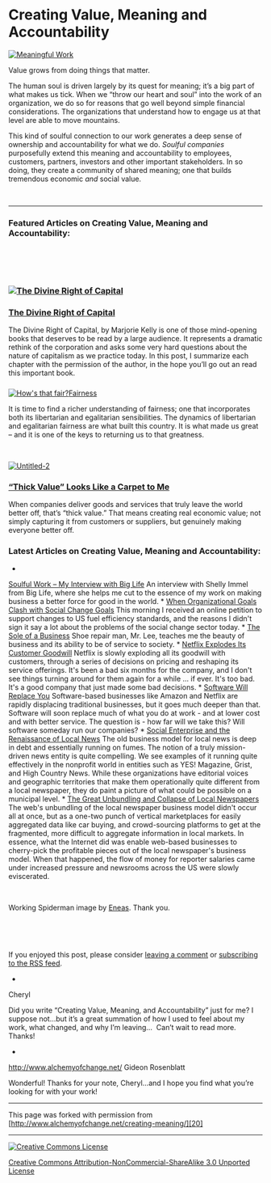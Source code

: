 

#  Creating Value, Meaning and Accountability 

[![Meaningful Work][1]][2]

Value grows from doing things that matter.

The human soul is driven largely by its quest for meaning; it’s a big part 
of what makes us tick. When we “throw our heart and soul” into the work of 
an organization, we do so for reasons that go well beyond simple financial 
considerations. The organizations that understand how to engage us at that 
level are able to move mountains.

This kind of soulful connection to our work generates a deep sense of ownership 
and accountability for what we do. _Soulful companies_ purposefully extend 
this meaning and accountability to employees, customers, partners, investors 
and other important stakeholders. In so doing, they create a community of shared 
meaning; one that builds tremendous economic _and_ social value.

 

----

### Featured Articles on Creating Value, Meaning and Accountability:

 

 

## 

### [![The Divine Right of Capital][3]][4]

### [The Divine Right of Capital][4]

The Divine Right of Capital, by Marjorie Kelly is one of those mind-opening 
books that deserves to be read by a large audience. It represents a dramatic 
rethink of the corporation and asks some very hard questions about the nature 
of capitalism as we practice today. In this post, I summarize each chapter 
with the permission of the author, in the hope you’ll go out an read this important 
book.

### 

### 
[ ![How's that fair?][5]][6][Fairness][6]

It is time to find a richer understanding of fairness; one that incorporates 
both its libertarian and egalitarian sensibilities. The dynamics of libertarian 
and egalitarian fairness are what built this country. It is what made us great 
– and it is one of the keys to returning us to that greatness.

 

[![][7]][8]

### [“Thick Value” Looks Like a Carpet to Me][8]

When companies deliver goods and services that truly leave the world better 
off, that’s “thick value.” That means creating real economic value; not simply 
capturing it from customers or suppliers, but genuinely making everyone better 
off.

### Latest Articles on Creating Value, Meaning and Accountability:

* 
[Soulful Work – My Interview with Big Life][9] An interview with Shelly Immel from Big Life, where she helps me cut to the essence of my work on making business a better force for good in the world.
* 
[When Organizational Goals Clash with Social Change Goals][10] This morning I received an online petition to support changes to US fuel efficiency standards, and the reasons I didn't sign it say a lot about the problems of the social change sector today. 
* 
[The Sole of a Business][11] Shoe repair man, Mr. Lee, teaches me the beauty of business and its ability to be of service to society. 
* 
[Netflix Explodes Its Customer Goodwill][12] Netflix is slowly exploding all its goodwill with customers, through a series of decisions on pricing and reshaping its service offerings. It's been a bad six months for the company, and I don't see things turning around for them again for a while ... if ever. It's too bad. It's a good company that just made some bad decisions. 
* 
[Software Will Replace You][13] Software-based businesses like Amazon and Netflix are rapidly displacing traditional businesses, but it goes much deeper than that. Software will soon replace much of what you do at work - and at lower cost and with better service. The question is - how far will we take this? Will software someday run our companies?
* 
[Social Enterprise and the Renaissance of Local News][14] The old business model for local news is deep in debt and essentially running on fumes. The notion of a truly mission-driven news entity is quite compelling. We see examples of it running quite effectively in the nonprofit world in entities such as YES! Magazine, Grist, and High Country News. While these organizations have editorial voices and geographic territories that make them operationally quite different from a local newspaper, they do paint a picture of what could be possible on a municipal level.
* 
[The Great Unbundling and Collapse of Local Newspapers][15] The web's unbundling of the local newspaper business model didn't occur all at once, but as a one-two punch of vertical marketplaces for easily aggregated data like car buying, and crowd-sourcing platforms to get at the fragmented, more difficult to aggregate information in local markets. In essence, what the Internet did was enable web-based businesses to cherry-pick the profitable pieces out of the local newspaper's business model. When that happened, the flow of money for reporter salaries came under increased pressure and newsrooms across the US were slowly eviscerated.

 

Working Spiderman image by [Eneas][16]. Thank you.

 

 

[][17]

If you enjoyed this post, please consider [leaving a comment][18] or [subscribing 
to the RSS feed][19].

* 

Cheryl

Did you write “Creating Value, Meaning, and Accountability” just for me? I 
suppose not…but it’s a great summation of how I used to feel about my work, 
what changed, and why I’m leaving…  Can’t wait to read more. Thanks!

* 

 http://www.alchemyofchange.net/ Gideon Rosenblatt

Wonderful! Thanks for your note, Cheryl…and I hope you find what you’re looking 
for with your work! 

----

This page was forked with permission from [http://www.alchemyofchange.net/creating-meaning/][20]

----

[![Creative Commons License][21]][22]

[Creative Commons Attribution-NonCommercial-ShareAlike 3.0 Unported License][22]

[1]: http://www.alchemyofchange.net/wp-content/uploads/2011/12/Meaning-Category-296x300.jpg (Meaningful Work)
[2]: http://www.alchemyofchange.net/wp-content/uploads/2011/12/Meaning-Category.jpg
[3]: http://www.alchemyofchange.net/wp-content/uploads/2011/03/DivineRightCapital-150x150.jpg (DivineRightCapital)
[4]: http://www.alchemyofchange.net/divine_right_of_capital/
[5]: http://www.alchemyofchange.net/wp-content/uploads/2010/11/scales-300x235.jpg (Fairness)
[6]: http://www.alchemyofchange.net/fairness/
[7]: http://www.alchemyofchange.net/wp-content/uploads/2011/12/Untitled-2.jpg (Untitled-2)
[8]: http://www.alchemyofchange.net/thick-value/
[9]: http://www.alchemyofchange.net/big-life/ (Soulful Work – My Interview with Big Life)
[10]: http://www.alchemyofchange.net/clashing-goals/ (When Organizational Goals Clash with Social Change Goals)
[11]: http://www.alchemyofchange.net/the-sole-of-a-business/ (The Sole of a Business)
[12]: http://www.alchemyofchange.net/netflix-explodes/ (Netflix Explodes Its Customer Goodwill)
[13]: http://www.alchemyofchange.net/software-will-replace-you/ (Software Will Replace You)
[14]: http://www.alchemyofchange.net/socent-local-news/ (Social Enterprise and the Renaissance of Local News)
[15]: http://www.alchemyofchange.net/great-unbundling/ (The Great Unbundling and Collapse of Local Newspapers)
[16]: http://www.flickr.com/photos/eneas/2522135992/sizes/l/in/photostream/
[17]: http://twitter.com/share
[18]: http://www.alchemyofchange.net/creating-meaning/#comments
[19]: http://feeds.feedburner.com/AlchemyOfChange (Syndicate this site using RSS)
[20]: http://www.alchemyofchange.net/creating-meaning/
[21]: http://i.creativecommons.org/l/by-nc-sa/3.0/88x31.png
[22]: http://creativecommons.org/licenses/by-nc-sa/3.0/